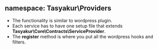 ## namespace: Tasyakur\Providers
- The functionality is similar to wordpress plugin.
- Each service has to have one setup file that extends **Tasyakur\Core\Contracts\ServiceProvider**.
- The **register** method is where you put all the wordpress hooks and filters.
